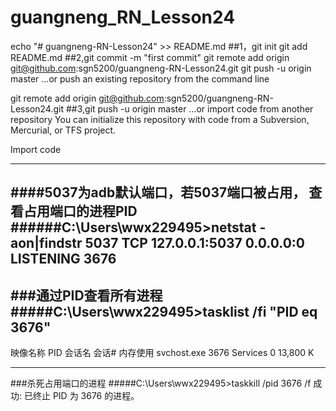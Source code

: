 # guangneng_RN_Lesson24


echo "# guangneng-RN-Lesson24" >> README.md
##1，git init
git add README.md
##2,git commit -m "first commit"
git remote add origin git@github.com:sgn5200/guangneng-RN-Lesson24.git
git push -u origin master
…or push an existing repository from the command line

git remote add origin git@github.com:sgn5200/guangneng-RN-Lesson24.git
##3,git push -u origin master
…or import code from another repository
You can initialize this repository with code from a Subversion, Mercurial, or TFS project.

Import code

---------------------------
####5037为adb默认端口，若5037端口被占用，
查看占用端口的进程PID
######C:\Users\wwx229495>netstat -aon|findstr 5037
  TCP    127.0.0.1:5037         0.0.0.0:0              LISTENING       3676
------------------------------------

###通过PID查看所有进程
#####C:\Users\wwx229495>tasklist /fi "PID eq 3676"
-----------------------------------

映像名称                       PID 会话名              会话#       内存使用
svchost.exe                   3676 Services                   0     13,800 K

----------------------------
###杀死占用端口的进程
#####C:\Users\wwx229495>taskkill /pid 3676 /f
成功: 已终止 PID 为 3676 的进程。
